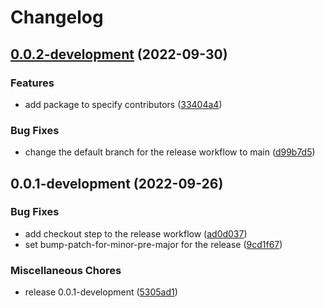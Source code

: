 # Changelog

## [0.0.2-development](https://github.com/lukso-network/tools-lsp6-signer/compare/v0.0.1-development...v0.0.2-development) (2022-09-30)


### Features

* add package to specify contributors ([33404a4](https://github.com/lukso-network/tools-lsp6-signer/commit/33404a4348410d550c6324f847ab7d4da05fc353))


### Bug Fixes

* change the default branch for the release workflow to main ([d99b7d5](https://github.com/lukso-network/tools-lsp6-signer/commit/d99b7d5383629ec75634222ac4ec09a701a57b8c))

## 0.0.1-development (2022-09-26)


### Bug Fixes

* add checkout step to the release workflow ([ad0d037](https://github.com/lukso-network/tools-lsp6-signer/commit/ad0d0372ee306279ceb6a8a21e3c120d3163a29d))
* set bump-patch-for-minor-pre-major for the release ([9cd1f67](https://github.com/lukso-network/tools-lsp6-signer/commit/9cd1f67eb55fef1cb98a8444ade3379c5fe4d2c7))


### Miscellaneous Chores

* release 0.0.1-development ([5305ad1](https://github.com/lukso-network/tools-lsp6-signer/commit/5305ad1c9cd8569a12852759c51709b60c848fda))

